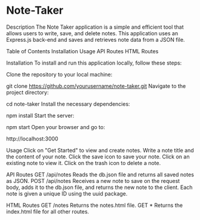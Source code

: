 # Note-Taker
Description
The Note Taker application is a simple and efficient tool that allows users to write, save, and delete notes. This application uses an Express.js back-end and saves and retrieves note data from a JSON file.

Table of Contents
Installation
Usage
API Routes
HTML Routes




Installation
To install and run this application locally, follow these steps:

Clone the repository to your local machine:


git clone https://github.com/yourusername/note-taker.git
Navigate to the project directory:



cd note-taker
Install the necessary dependencies:


npm install
Start the server:


npm start
Open your browser and go to:


http://localhost:3000


Usage
Click on "Get Started" to view and create notes.
Write a note title and the content of your note.
Click the save icon to save your note.
Click on an existing note to view it.
Click on the trash icon to delete a note.


API Routes
GET /api/notes
Reads the db.json file and returns all saved notes as JSON.
POST /api/notes
Receives a new note to save on the request body, adds it to the db.json file, and returns the new note to the client.
Each note is given a unique ID using the uuid package.


HTML Routes
GET /notes
Returns the notes.html file.
GET *
Returns the index.html file for all other routes.
